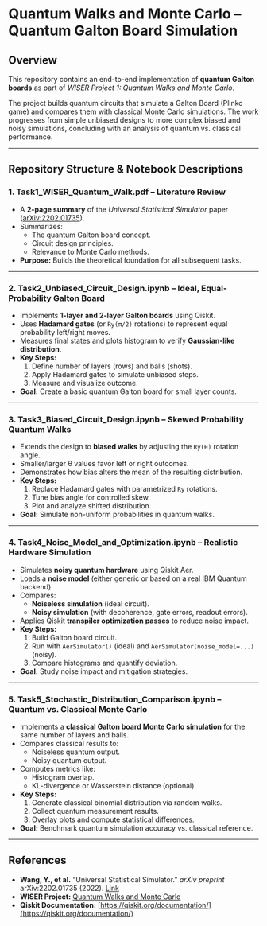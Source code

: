 # Quantum Walks and Monte Carlo – Quantum Galton Board Simulation

## Overview

This repository contains an end-to-end implementation of **quantum Galton boards** as part of *WISER Project 1: Quantum Walks and Monte Carlo*.  

The project builds quantum circuits that simulate a Galton Board (Plinko game) and compares them with classical Monte Carlo simulations. The work progresses from simple unbiased designs to more complex biased and noisy simulations, concluding with an analysis of quantum vs. classical performance.

---

## Repository Structure & Notebook Descriptions

### **1. Task1_WISER_Quantum_Walk.pdf** – Literature Review
- A **2-page summary** of the *Universal Statistical Simulator* paper ([arXiv:2202.01735](https://arxiv.org/abs/2202.01735)).
- Summarizes:
  - The quantum Galton board concept.
  - Circuit design principles.
  - Relevance to Monte Carlo methods.
- **Purpose:** Builds the theoretical foundation for all subsequent tasks.

---

### **2. Task2_Unbiased_Circuit_Design.ipynb** – Ideal, Equal-Probability Galton Board
- Implements **1-layer and 2-layer Galton boards** using Qiskit.
- Uses **Hadamard gates** (or `Ry(π/2)` rotations) to represent equal probability left/right moves.
- Measures final states and plots histogram to verify **Gaussian-like distribution**.
- **Key Steps:**
  1. Define number of layers (rows) and balls (shots).
  2. Apply Hadamard gates to simulate unbiased steps.
  3. Measure and visualize outcome.
- **Goal:** Create a basic quantum Galton board for small layer counts.

---

### **3. Task3_Biased_Circuit_Design.ipynb** – Skewed Probability Quantum Walks
- Extends the design to **biased walks** by adjusting the `Ry(θ)` rotation angle.
- Smaller/larger θ values favor left or right outcomes.
- Demonstrates how bias alters the mean of the resulting distribution.
- **Key Steps:**
  1. Replace Hadamard gates with parametrized `Ry` rotations.
  2. Tune bias angle for controlled skew.
  3. Plot and analyze shifted distribution.
- **Goal:** Simulate non-uniform probabilities in quantum walks.

---

### **4. Task4_Noise_Model_and_Optimization.ipynb** – Realistic Hardware Simulation
- Simulates **noisy quantum hardware** using Qiskit Aer.
- Loads a **noise model** (either generic or based on a real IBM Quantum backend).
- Compares:
  - **Noiseless simulation** (ideal circuit).
  - **Noisy simulation** (with decoherence, gate errors, readout errors).
- Applies Qiskit **transpiler optimization passes** to reduce noise impact.
- **Key Steps:**
  1. Build Galton board circuit.
  2. Run with `AerSimulator()` (ideal) and `AerSimulator(noise_model=...)` (noisy).
  3. Compare histograms and quantify deviation.
- **Goal:** Study noise impact and mitigation strategies.

---

### **5. Task5_Stochastic_Distribution_Comparison.ipynb** – Quantum vs. Classical Monte Carlo
- Implements a **classical Galton board Monte Carlo simulation** for the same number of layers and balls.
- Compares classical results to:
  - Noiseless quantum output.
  - Noisy quantum output.
- Computes metrics like:
  - Histogram overlap.
  - KL-divergence or Wasserstein distance (optional).
- **Key Steps:**
  1. Generate classical binomial distribution via random walks.
  2. Collect quantum measurement results.
  3. Overlay plots and compute statistical differences.
- **Goal:** Benchmark quantum simulation accuracy vs. classical reference.

---

## References

- **Wang, Y., et al.** “Universal Statistical Simulator.” *arXiv preprint* arXiv:2202.01735 (2022). [Link](https://arxiv.org/abs/2202.01735)  
- **WISER Project:** [Quantum Walks and Monte Carlo](https://www.thewiser.org/quantum-walks-monte-carlo)  
- **Qiskit Documentation:** [https://qiskit.org/documentation/](https://qiskit.org/documentation/)

